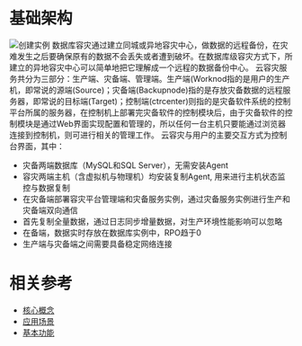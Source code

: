# 基础架构
![创建实例](https://github.com/jdcloudcom/cn/blob/JDFusion/image/JDFusion/JDFusion-jcjg.jpg)
  数据库容灾通过建立同城或异地容灾中心，做数据的远程备份，在灾难发生之后要确保原有的数据不会丢失或者遭到破坏。在数据库级容灾方式下，所建立的异地容灾中心可以简单地把它理解成一个远程的数据备份中心。
  云容灾服务共分为三部分：生产端、灾备端、管理端。生产端(Worknod指的是用户的生产机，即常说的源端(Source)；灾备端(Backupnode)指的是存放灾备数据的远程服务器，即常说的目标端(Target)；控制端(ctrcenter)则指的是灾备软件系统的控制平台所属的服务器，在控制机上部署完灾备软件的控制模块后，由于灾备软件的控制模块是通过Web界面实现配置和管理的，所以任何一台主机只要能通过浏览器连接到控制机，则可进行相关的管理工作。
  云容灾与用户的主要交互方式为控制台界面，其中：
 - 灾备两端数据库（MySQL和SQL Server），无需安装Agent
 - 容灾两端主机（含虚拟机与物理机）均安装复制Agent, 用来进行主机状态监控与数据复制
 - 在灾备端部署容灾平台管理端和灾备服务实例，通过灾备服务实例进行生产和灾备端双向通信
 - 首先复制全量数据，通过日志同步增量数据，对生产环境性能影响可以忽略
 - 在备端，数据实时存放在数据库实例中，RPO趋于0
 - 生产端与灾备端之间需要具备稳定网络连接


# 相关参考
- [核心概念](Core-Concepts.md)
- [应用场景](Application-Scenarios.md)
- [基本功能](Features.md)
